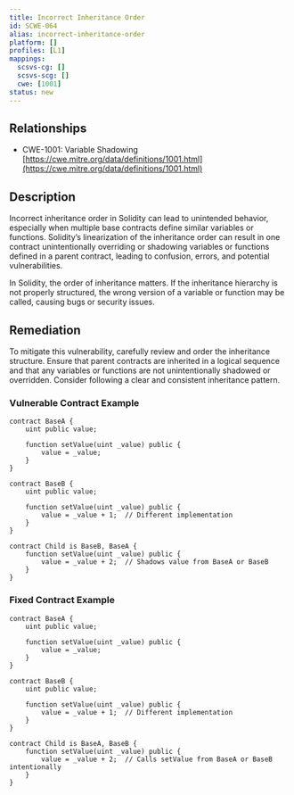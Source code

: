 ```yaml
---
title: Incorrect Inheritance Order
id: SCWE-064
alias: incorrect-inheritance-order
platform: []
profiles: [L1]
mappings:
  scsvs-cg: []
  scsvs-scg: []
  cwe: [1001]
status: new
---
```


## Relationships  
- CWE-1001: Variable Shadowing  
  [https://cwe.mitre.org/data/definitions/1001.html](https://cwe.mitre.org/data/definitions/1001.html)  

## Description
Incorrect inheritance order in Solidity can lead to unintended behavior, especially when multiple base contracts define similar variables or functions. Solidity’s linearization of the inheritance order can result in one contract unintentionally overriding or shadowing variables or functions defined in a parent contract, leading to confusion, errors, and potential vulnerabilities.

In Solidity, the order of inheritance matters. If the inheritance hierarchy is not properly structured, the wrong version of a variable or function may be called, causing bugs or security issues.

## Remediation
To mitigate this vulnerability, carefully review and order the inheritance structure. Ensure that parent contracts are inherited in a logical sequence and that any variables or functions are not unintentionally shadowed or overridden. Consider following a clear and consistent inheritance pattern.

### Vulnerable Contract Example
```solidity
contract BaseA {
    uint public value;

    function setValue(uint _value) public {
        value = _value;
    }
}

contract BaseB {
    uint public value;

    function setValue(uint _value) public {
        value = _value + 1;  // Different implementation
    }
}

contract Child is BaseB, BaseA {
    function setValue(uint _value) public {
        value = _value + 2;  // Shadows value from BaseA or BaseB
    }
}
```

### Fixed Contract Example
```solidity
contract BaseA {
    uint public value;

    function setValue(uint _value) public {
        value = _value;
    }
}

contract BaseB {
    uint public value;

    function setValue(uint _value) public {
        value = _value + 1;  // Different implementation
    }
}

contract Child is BaseA, BaseB {
    function setValue(uint _value) public {
        value = _value + 2;  // Calls setValue from BaseA or BaseB intentionally
    }
}
```